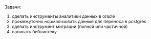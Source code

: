 Задачи:
1. сделать инструменты аналитики данных в oracle
2. промежуточно нормализовать данные для переноса в postgres
3. сделать инструмент миграции (полной или частичной)
4. написать библиотеку



